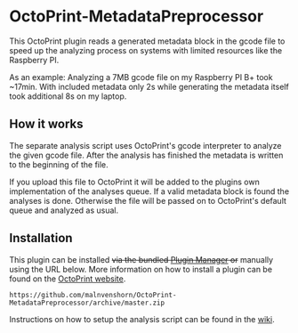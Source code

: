 # OctoPrint-MetadataPreprocessor

This OctoPrint plugin reads a generated metadata block in the gcode file to speed up the analyzing process on systems with limited resources like the Raspberry PI.

As an example: Analyzing a 7MB gcode file on my Raspberry PI B+ took ~17min. With included metadata only 2s while generating the metadata itself took additional 8s on my laptop.

## How it works

The separate analysis script uses OctoPrint's gcode interpreter to analyze the given gcode file. After the analysis has finished the metadata is written to the beginning of the file.

If you upload this file to OctoPrint it will be added to the plugins own implementation of the analyses queue. If a valid metadata block is found the analyses is done. Otherwise the file will be passed on to OctoPrint's default queue and analyzed as usual.

## Installation

This plugin can be installed ~~via the bundled [Plugin Manager](https://docs.octoprint.org/en/master/bundledplugins/pluginmanager.html) or~~ manually using the URL below. More information on how to install a plugin can be found on the [OctoPrint website](https://plugins.octoprint.org/help/installation/).

```
https://github.com/malnvenshorn/OctoPrint-MetadataPreprocessor/archive/master.zip
```

Instructions on how to setup the analysis script can be found in the [wiki](https://github.com/malnvenshorn/OctoPrint-MetadataPreprocessor/wiki).
